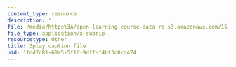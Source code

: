 ```yaml
---
content_type: resource
description: ''
file: /media/https%3A/open-learning-course-data-rc.s3.amazonaws.com/15-401-finance-theory-i-fall-2008/1fdd7c8168a55f109dfff4bf3c0cd474_IwA7nVEwqto.vtt
file_type: application/x-subrip
resourcetype: Other
title: 3play caption file
uid: 1fdd7c81-68a5-5f10-9dff-f4bf3c0cd474
---
```

